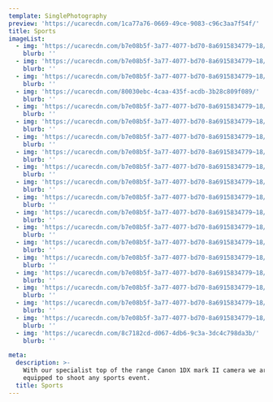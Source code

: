 ```yaml
---
template: SinglePhotography
preview: 'https://ucarecdn.com/1ca77a76-0669-49ce-9083-c96c3aa7f54f/'
title: Sports
imageList:
  - img: 'https://ucarecdn.com/b7e08b5f-3a77-4077-bd70-8a6915834779~18/nth/6/'
    blurb: ''
  - img: 'https://ucarecdn.com/b7e08b5f-3a77-4077-bd70-8a6915834779~18/nth/3/'
    blurb: ''
  - img: 'https://ucarecdn.com/b7e08b5f-3a77-4077-bd70-8a6915834779~18/nth/0/'
    blurb: ''
  - img: 'https://ucarecdn.com/80030ebc-4caa-435f-acdb-3b28c809f089/'
    blurb: ''
  - img: 'https://ucarecdn.com/b7e08b5f-3a77-4077-bd70-8a6915834779~18/nth/1/'
    blurb: ''
  - img: 'https://ucarecdn.com/b7e08b5f-3a77-4077-bd70-8a6915834779~18/nth/4/'
    blurb: ''
  - img: 'https://ucarecdn.com/b7e08b5f-3a77-4077-bd70-8a6915834779~18/nth/5/'
    blurb: ''
  - img: 'https://ucarecdn.com/b7e08b5f-3a77-4077-bd70-8a6915834779~18/nth/7/'
    blurb: ''
  - img: 'https://ucarecdn.com/b7e08b5f-3a77-4077-bd70-8a6915834779~18/nth/8/'
    blurb: ''
  - img: 'https://ucarecdn.com/b7e08b5f-3a77-4077-bd70-8a6915834779~18/nth/2/'
    blurb: ''
  - img: 'https://ucarecdn.com/b7e08b5f-3a77-4077-bd70-8a6915834779~18/nth/14/'
    blurb: ''
  - img: 'https://ucarecdn.com/b7e08b5f-3a77-4077-bd70-8a6915834779~18/nth/12/'
    blurb: ''
  - img: 'https://ucarecdn.com/b7e08b5f-3a77-4077-bd70-8a6915834779~18/nth/13/'
    blurb: ''
  - img: 'https://ucarecdn.com/b7e08b5f-3a77-4077-bd70-8a6915834779~18/nth/15/'
    blurb: ''
  - img: 'https://ucarecdn.com/b7e08b5f-3a77-4077-bd70-8a6915834779~18/nth/9/'
    blurb: ''
  - img: 'https://ucarecdn.com/b7e08b5f-3a77-4077-bd70-8a6915834779~18/nth/10/'
    blurb: ''
  - img: 'https://ucarecdn.com/b7e08b5f-3a77-4077-bd70-8a6915834779~18/nth/11/'
    blurb: ''
  - img: 'https://ucarecdn.com/b7e08b5f-3a77-4077-bd70-8a6915834779~18/nth/16/'
    blurb: ''
  - img: 'https://ucarecdn.com/b7e08b5f-3a77-4077-bd70-8a6915834779~18/nth/17/'
    blurb: ''
  - img: 'https://ucarecdn.com/8c7182cd-d067-4db6-9c3a-3dc4c798da3b/'
    blurb: ''

meta:
  description: >-
    With our specialist top of the range Canon 1DX mark II camera we are fully
    equipped to shoot any sports event.
  title: Sports
---
```

